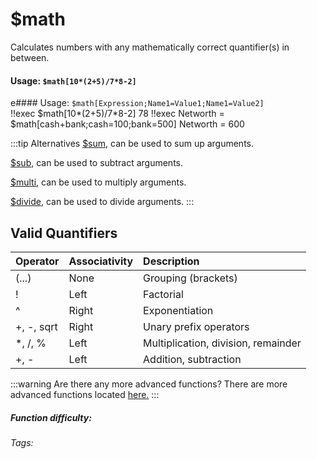 # $math
Calculates numbers with any mathematically correct 
quantifier(s) in between.

#### Usage: `$math[10*(2+5)/7*8-2]`
e#### Usage: `$math[Expression;Name1=Value1;Name1=Value2]`
<br/>
<discord-messages>
	<discord-message :bot="false" role-color="#ffcc9a" author="Member">
		!!exec $math[10*(2+5)/7*8-2]
	</discord-message>
	<discord-message :bot="true" role-color="#0099ff" author="Custom Command" avatar="https://media.discordapp.net/avatars/725721249652670555/781224f90c3b841ba5b40678e032f74a.webp">
		78
	</discord-message>
	<discord-message :bot="false" role-color="#ffcc9a" author="Member">
		!!exec Networth = $math[cash+bank;cash=100;bank=500]
	</discord-message>
	<discord-message :bot="true" role-color="#0099ff" author="Custom Command" avatar="https://media.discordapp.net/avatars/725721249652670555/781224f90c3b841ba5b40678e032f74a.webp">
		Networth = 600
	</discord-message>
</discord-messages>


:::tip Alternatives
[$sum](./sum.md), can be used to sum up arguments.

[$sub](./sub.md), can be used to subtract arguments.

[$multi](./multi.md), can be used to multiply arguments.

[$divide](./divide.md), can be used to divide arguments.
:::

## Valid Quantifiers
Operator                 | Associativity | Description
:----------------------- | :------------ | :----------
(...)                    | None          | Grouping (brackets)
!                        | Left          | Factorial
^                        | Right         | Exponentiation
+, -, sqrt               | Right         | Unary prefix operators
\*, /, %                 | Left          | Multiplication, division, remainder
+, -                     | Left          | Addition, subtraction

:::warning Are there any more advanced functions?
There are more advanced functions located [here.](https://github.com/silentmatt/expr-eval/blob/master/README.md)
:::

##### Function difficulty: <Badge type="tip" text="Easy" vertical="middle" /> 
###### Tags: <Badge type="tip" text="Maths" vertical="middle" /> <Badge type="tip" text="Calculate" vertical="middle" />